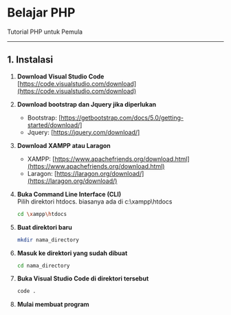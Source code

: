 # Belajar PHP
Tutorial PHP untuk Pemula

---

## 1. Instalasi 

1. **Download Visual Studio Code**  
   [https://code.visualstudio.com/download](https://code.visualstudio.com/download)

2. **Download bootstrap dan Jquery jika diperlukan**
   - Bootstrap: [https://getbootstrap.com/docs/5.0/getting-started/download/]  
   - Jquery: [https://jquery.com/download/] 

3. **Download XAMPP atau Laragon**  
   - XAMPP: [https://www.apachefriends.org/download.html](https://www.apachefriends.org/download.html)  
   - Laragon: [https://laragon.org/download/](https://laragon.org/download/)

4. **Buka Command Line Interface (CLI)**  
   Pilih direktori htdocs.
   biasanya ada di c:\xampp\htdocs
   ```bash
   cd \xampp\htdocs

5. **Buat direktori baru**  
   ```bash
   mkdir nama_directory

6. **Masuk ke direktori yang sudah dibuat**
   ```bash
   cd nama_directory

7. **Buka Visual Studio Code di direktori tersebut** 
   ```bash
   code .

8. **Mulai membuat program**

